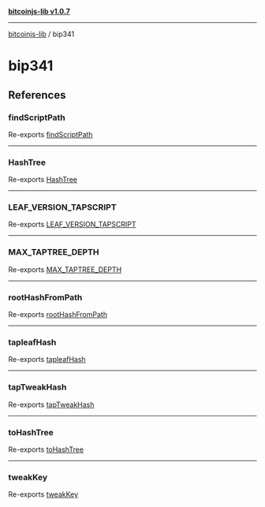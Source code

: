 [**bitcoinjs-lib v1.0.7**](../../README.md)

***

[bitcoinjs-lib](../../README.md) / bip341

# bip341

## References

### findScriptPath

Re-exports [findScriptPath](../payments/functions/findScriptPath.md)

***

### HashTree

Re-exports [HashTree](../payments/type-aliases/HashTree.md)

***

### LEAF\_VERSION\_TAPSCRIPT

Re-exports [LEAF_VERSION_TAPSCRIPT](../payments/variables/LEAF_VERSION_TAPSCRIPT.md)

***

### MAX\_TAPTREE\_DEPTH

Re-exports [MAX_TAPTREE_DEPTH](../payments/variables/MAX_TAPTREE_DEPTH.md)

***

### rootHashFromPath

Re-exports [rootHashFromPath](../payments/functions/rootHashFromPath.md)

***

### tapleafHash

Re-exports [tapleafHash](../payments/functions/tapleafHash.md)

***

### tapTweakHash

Re-exports [tapTweakHash](../payments/functions/tapTweakHash.md)

***

### toHashTree

Re-exports [toHashTree](../payments/functions/toHashTree.md)

***

### tweakKey

Re-exports [tweakKey](../payments/functions/tweakKey.md)
